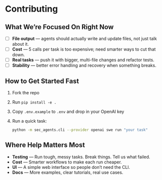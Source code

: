# Contributing

## What We’re Focused On Right Now

* [ ] **File output** — agents should actually write and update files, not just talk about it.
* [ ] **Cost** — 5 calls per task is too expensive; need smarter ways to cut that down.
* [ ] **Real tasks** — push it with bigger, multi-file changes and refactor tests.
* [ ] **Stability** — better error handling and recovery when something breaks.

## How to Get Started Fast

1. Fork the repo
2. Run `pip install -e .`
3. Copy `.env.example` to `.env` and drop in your OpenAI key
4. Run a quick task:

   ```bash
   python -m sec_agents.cli --provider openai swe run "your task"
   ```

## Where Help Matters Most

* **Testing** — Run tough, messy tasks. Break things. Tell us what failed.
* **Cost** — Smarter workflows to make each run cheaper.
* **UI** — A simple web interface so people don’t need the CLI.
* **Docs** — More examples, clear tutorials, real use cases.
